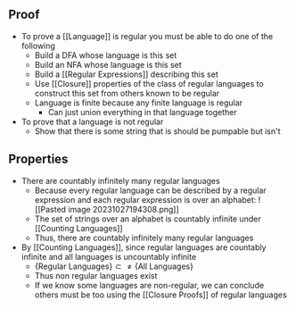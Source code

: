 ## Proof
- To prove a [[Language]] is regular you must be able to do one of the following
	- Build a DFA whose language is this set
	- Build an NFA whose language is this set
	- Build a [[Regular Expressions]] describing this set
	- Use [[Closure]] properties of the class of regular languages to construct this set from others known to be regular
	- Language is finite because any finite language is regular
		- Can just union everything in that language together
- To prove that a language is not regular
	- Show that there is some string that is should be pumpable but isn't
## Properties
- There are countably infinitely many regular languages 
	- Because every regular language can be described by a regular expression and each regular expression is over an alphabet: ![[Pasted image 20231027194308.png]]
	- The set of strings over an alphabet is countably infinite under [[Counting Languages]]
	- Thus, there are countably infinitely many regular languages
- By [[Counting Languages]], since regular languages are countably infinite and all languages is uncountably infinite
	- $\{ \text{Regular Languages} \} \subset\neq \{ \text{All Languages} \}$
	- Thus non regular languages exist
	- If we know some languages are non-regular, we can conclude others must be too using the [[Closure Proofs]] of regular languages